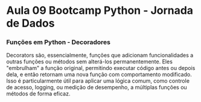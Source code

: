 # Aula 09 Bootcamp Python - Jornada de Dados

### Funções em Python - Decoradores

Decorators são, essencialmente, funções que adicionam funcionalidades a outras funções ou métodos sem alterá-los permanentemente. Eles "embrulham" a função original, permitindo executar código antes ou depois dela, e então retornam uma nova função com comportamento modificado. Isso é particularmente útil para aplicar uma lógica comum, como controle de acesso, logging, ou medição de desempenho, a múltiplas funções ou métodos de forma eficaz.